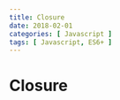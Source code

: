 ```yaml
---
title: Closure
date: 2018-02-01
categories: [ Javascript ]
tags: [ Javascript, ES6+ ]
---
```


# Closure

